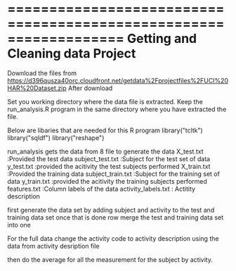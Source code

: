 ==================================================================
Getting and Cleaning data Project
==================================================================
Download the files from 
https://d396qusza40orc.cloudfront.net/getdata%2Fprojectfiles%2FUCI%20HAR%20Dataset.zip 
After download

Set you working directory where the data file is extracted.
Keep the run_analysis.R program in the same directory where you have extracted the file.

Below are libaries that are needed for this R program
library("tcltk")
library("sqldf")
library("reshape")

run_analysis gets the data from 8 file to generate the data
X_test.txt        				:Provided the test data
subject_test.txt		:Subject for the test set of data
y_test.txt					:provided the acitivity the test subjects performed 
X_train.txt					:Provided the training data
subject_train.txt		:Subject for the training set of data 
y_train.txt					:provided the acitivity the training subjects performed 
features.txt				:Column labels of the data
activity_labels.txt : Actitity description

first generate the data set by adding subject and activity to the test and training data set
once that is done row merge the test and training data set into one

For the full data change the activity code to activity description using the data from activity desription file

then do the average for all the measurement for the subject by activity.


